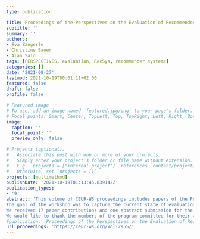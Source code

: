 ```yaml
---
type: publication

title: Proceedings of the Perspectives on the Evaluation of Recommender Systems Workshop 2021
subtitle: ''
summary: ''
authors:
- Eva Zangerle
- Christine Bauer
- Alan Said
tags: [PERSPECTIVES, evaluation, RecSys, recommender systems]
categories: []
date: '2021-09-27'
lastmod: 2021-10-19T00:01:11+02:00
featured: false
draft: false
profile: false

# Featured image
# To use, add an image named `featured.jpg/png` to your page's folder.
# Focal points: Smart, Center, TopLeft, Top, TopRight, Left, Right, BottomLeft, Bottom, BottomRight.
image:
  caption: ''
  focal_point: ''
  preview_only: false

# Projects (optional).
#   Associate this post with one or more of your projects.
#   Simply enter your project's folder or file name without extension.
#   E.g. `projects = ["internal-project"]` references `content/project/deep-learning/index.md`.
#   Otherwise, set `projects = []`.
projects: [multimethod]
publishDate: '2021-10-19T01:13:45.839142Z'
publication_types:
- '9'
abstract: 'This volume of CEUR-WS proceedings includes papers of the Perspectives on the Evaluation of Recommender Systems Workshop 2021. The workshop is co-located with the ACM Recommender Systems Conference 2021 in Amsterdam, The Netherlands.
The goal of the workshop was to capture the current state of evaluation and gauge whether there is—or should be—a different target that recommender systems evaluation should strive for. The workshop primarily addressed the question: “Where should we go from here as a community?” and aimed at coming up with concrete steps for action.
We received 17 paper contributions and one abstract submission for the workshop. Each paper contribution received three reviews. We selected 12 papers for publication which will also be presented during the workshop. Furthermore, we accepted one abstract submission to be presented at the workshop.
We would like to thank the members of the program committee for their valuable reviews and suggestions. We also thank the authors for their submissions and contributions to the workshop.'
#publication: 'Proceedings of the Perspectives on the Evaluation of Recommender Systems Workshop 2021'
url_proceedings: 'https://ceur-ws.org/Vol-2955/'
---
```

